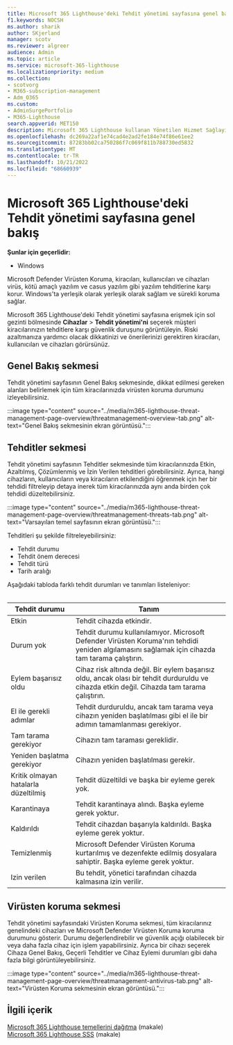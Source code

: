 ```yaml
---
title: Microsoft 365 Lighthouse'deki Tehdit yönetimi sayfasına genel bakış
f1.keywords: NOCSH
ms.author: sharik
author: SKjerland
manager: scotv
ms.reviewer: algreer
audience: Admin
ms.topic: article
ms.service: microsoft-365-lighthouse
ms.localizationpriority: medium
ms.collection:
- scotvorg
- M365-subscription-management
- Adm_O365
ms.custom:
- AdminSurgePortfolio
- M365-Lighthouse
search.appverid: MET150
description: Microsoft 365 Lighthouse kullanan Yönetilen Hizmet Sağlayıcıları (MSP) için Tehdit yönetimi sayfası hakkında bilgi edinin.
ms.openlocfilehash: dc269a22af1e74cad4e2ad2fe184e74f86e61ee2
ms.sourcegitcommit: 87283bb02ca750286f7c069f811b788730ed5832
ms.translationtype: MT
ms.contentlocale: tr-TR
ms.lasthandoff: 10/21/2022
ms.locfileid: "68660939"
---
```

# <a name="overview-of-the-threat-management-page-in-microsoft-365-lighthouse"></a>Microsoft 365 Lighthouse'deki Tehdit yönetimi sayfasına genel bakış 

**Şunlar için geçerlidir:**

- Windows

Microsoft Defender Virüsten Koruma, kiracıları, kullanıcıları ve cihazları virüs, kötü amaçlı yazılım ve casus yazılım gibi yazılım tehditlerine karşı korur. Windows'ta yerleşik olarak yerleşik olarak sağlam ve sürekli koruma sağlar.  
  
Microsoft 365 Lighthouse'deki Tehdit yönetimi sayfasına erişmek için sol gezinti bölmesinde **Cihazlar** > **Tehdit yönetimi'ni** seçerek müşteri kiracılarınızın tehditlere karşı güvenlik duruşunu görüntüleyin. Riski azaltmanıza yardımcı olacak dikkatinizi ve önerilerinizi gerektiren kiracıları, kullanıcıları ve cihazları görürsünüz.  
  
## <a name="overview-tab"></a>Genel Bakış sekmesi  
  
Tehdit yönetimi sayfasının Genel Bakış sekmesinde, dikkat edilmesi gereken alanları belirlemek için tüm kiracılarınızda virüsten koruma durumunu izleyebilirsiniz.

:::image type="content" source="../media/m365-lighthouse-threat-management-page-overview/threatmanagement-overview-tab.png" alt-text="Genel Bakış sekmesinin ekran görüntüsü.":::

## <a name="threats-tab"></a>Tehditler sekmesi

Tehdit yönetimi sayfasının Tehditler sekmesinde tüm kiracılarınızda Etkin, Azaltılmış, Çözümlenmiş ve İzin Verilen tehditleri görebilirsiniz. Ayrıca, hangi cihazların, kullanıcıların veya kiracıların etkilendiğini öğrenmek için her bir tehdidi filtreleyip detaya inerek tüm kiracılarınızda aynı anda birden çok tehdidi düzeltebilirsiniz.

:::image type="content" source="../media/m365-lighthouse-threat-management-page-overview/threatmanagement-threats-tab.png" alt-text="Varsayılan temel sayfasının ekran görüntüsü.":::
  
Tehditleri şu şekilde filtreleyebilirsiniz:

- Tehdit durumu
- Tehdit önem derecesi
- Tehdit türü
- Tarih aralığı

Aşağıdaki tabloda farklı tehdit durumları ve tanımları listeleniyor:<br><br>

| Tehdit durumu | Tanım |
|---|---|
| Etkin | Tehdit cihazda etkindir. |
| Durum yok | Tehdit durumu kullanılamıyor. Microsoft Defender Virüsten Koruma'nın tehdidi yeniden algılamasını sağlamak için cihazda tam tarama çalıştırın. |
| Eylem başarısız oldu | Cihaz risk altında değil. Bir eylem başarısız oldu, ancak olası bir tehdit durduruldu ve cihazda etkin değil. Cihazda tam tarama çalıştırın. |
| El ile gerekli adımlar | Tehdit durduruldu, ancak tam tarama veya cihazın yeniden başlatılması gibi el ile bir adımın tamamlanması gerekiyor. |
| Tam tarama gerekiyor | Cihazın tam taraması gereklidir. |
| Yeniden başlatma gerekiyor | Cihazın yeniden başlatılması gerekir. |
| Kritik olmayan hatalarla düzeltilmiş | Tehdit düzeltildi ve başka bir eyleme gerek yok. |
| Karantinaya | Tehdit karantinaya alındı. Başka eyleme gerek yoktur. |
| Kaldırıldı | Tehdit cihazdan başarıyla kaldırıldı. Başka eyleme gerek yoktur. |
| Temizlenmiş | Microsoft Defender Virüsten Koruma kurtarılmış ve dezenfekte edilmiş dosyalara sahiptir. Başka eyleme gerek yoktur. |
| Izin verilen | Bu tehdit, yönetici tarafından cihazda kalmasına izin verilir. | 

## <a name="antivirus-protection-tab"></a>Virüsten koruma sekmesi

Tehdit yönetimi sayfasındaki Virüsten Koruma sekmesi, tüm kiracılarınız genelindeki cihazları ve Microsoft Defender Virüsten Koruma koruma durumunu gösterir. Durumu değerlendirebilir ve güvenlik açığı olabilecek bir veya daha fazla cihaz için işlem yapabilirsiniz. Ayrıca bir cihazı seçerek Cihaza Genel Bakış, Geçerli Tehditler ve Cihaz Eylemi durumları gibi daha fazla bilgi görüntüleyebilirsiniz.

:::image type="content" source="../media/m365-lighthouse-threat-management-page-overview/threatmanagement-antivirus-tab.png" alt-text="Virüsten Koruma sekmesinin ekran görüntüsü.":::

## <a name="related-content"></a>İlgili içerik

[Microsoft 365 Lighthouse temellerini dağıtma](m365-lighthouse-deploy-baselines.md) (makale)\
[Microsoft 365 Lighthouse SSS](m365-lighthouse-faq.yml) (makale)
